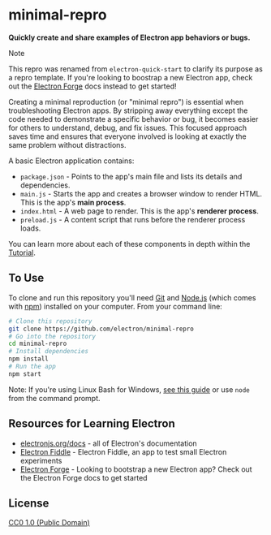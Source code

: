 # minimal-repro

**Quickly create and share examples of Electron app behaviors or bugs.**

> [!NOTE]
> This repro was renamed from `electron-quick-start` to clarify its purpose as a repro template. If you're looking to boostrap a new Electron app, check out the [Electron Forge](https://www.electronforge.io/) docs instead to get started!

Creating a minimal reproduction (or "minimal repro") is essential when troubleshooting Electron apps. By stripping away everything except the code needed to demonstrate a specific behavior or bug, it becomes easier for others to understand, debug, and fix issues. This focused approach saves time and ensures that everyone involved is looking at exactly the same problem without distractions.

A basic Electron application contains:

- `package.json` - Points to the app's main file and lists its details and dependencies.
- `main.js` - Starts the app and creates a browser window to render HTML. This is the app's **main process**.
- `index.html` - A web page to render. This is the app's **renderer process**.
- `preload.js` - A content script that runs before the renderer process loads.

You can learn more about each of these components in depth within the [Tutorial](https://electronjs.org/docs/latest/tutorial/tutorial-prerequisites).

## To Use

To clone and run this repository you'll need [Git](https://git-scm.com) and [Node.js](https://nodejs.org/en/download/) (which comes with [npm](http://npmjs.com)) installed on your computer. From your command line:

```bash
# Clone this repository
git clone https://github.com/electron/minimal-repro
# Go into the repository
cd minimal-repro
# Install dependencies
npm install
# Run the app
npm start
```

Note: If you're using Linux Bash for Windows, [see this guide](https://www.howtogeek.com/261575/how-to-run-graphical-linux-desktop-applications-from-windows-10s-bash-shell/) or use `node` from the command prompt.

## Resources for Learning Electron

- [electronjs.org/docs](https://electronjs.org/docs) - all of Electron's documentation
- [Electron Fiddle](https://electronjs.org/fiddle) - Electron Fiddle, an app to test small Electron experiments
- [Electron Forge](https://www.electronforge.io/) - Looking to bootstrap a new Electron app? Check out the Electron Forge docs to get started

## License

[CC0 1.0 (Public Domain)](LICENSE.md)
